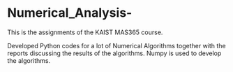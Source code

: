 # Numerical_Analysis-
This is the assignments of the KAIST MAS365 course.

Developed Python codes for a lot of Numerical Algorithms together with the reports discussing the results of the algorithms. Numpy is used to develop the algorithms. 



